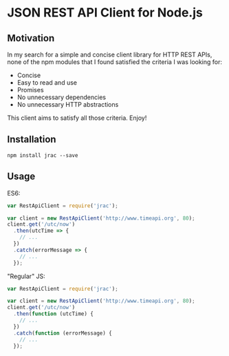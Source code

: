 # JSON REST API Client for Node.js

## Motivation
In my search for a simple and concise client library for HTTP REST APIs, none of the npm modules that I found satisfied the criteria I was looking for:
- Concise
- Easy to read and use
- Promises
- No unnecessary dependencies
- No unnecessary HTTP abstractions

This client aims to satisfy all those criteria. Enjoy!

## Installation
```
npm install jrac --save
```
## Usage
ES6:
```javascript
var RestApiClient = require('jrac');

var client = new RestApiClient('http://www.timeapi.org', 80);
client.get('/utc/now')
  .then(utcTime => {
    // ...
  })
  .catch(errorMessage => {
    // ...
  });
```
"Regular" JS:
```javascript
var RestApiClient = require('jrac');

var client = new RestApiClient('http://www.timeapi.org', 80);
client.get('/utc/now')
  .then(function (utcTime) {
    // ...
  })
  .catch(function (errorMessage) {
    // ...
  });
```
